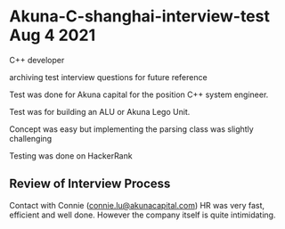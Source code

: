 # Akuna-C-shanghai-interview-test Aug 4 2021
C++ developer

archiving test interview questions for future reference

Test was done for Akuna capital for the position C++ system engineer.

Test was for building an ALU or Akuna Lego Unit.

Concept was easy but implementing the parsing class was slightly challenging

Testing was done on HackerRank


## Review of Interview Process
Contact with Connie (connie.lu@akunacapital.com) HR was very fast, efficient and well done.
However the company itself is quite intimidating.
